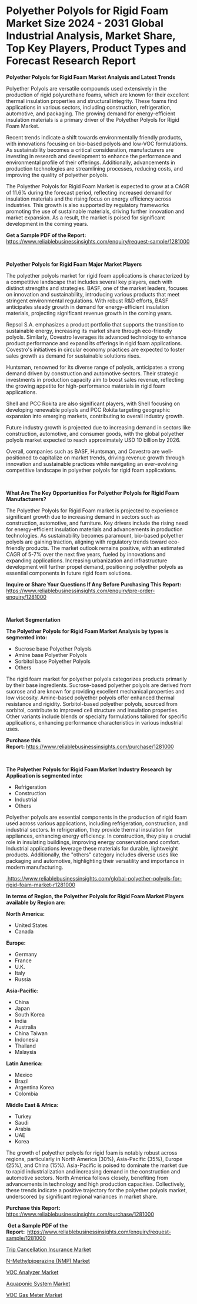 <p><h1>Polyether Polyols for Rigid Foam Market Size 2024 - 2031 Global Industrial Analysis, Market Share, Top Key Players, Product Types and Forecast Research Report</h1></p><p><strong>Polyether Polyols for Rigid Foam Market Analysis and Latest Trends</strong></p>
<p><p>Polyether Polyols are versatile compounds used extensively in the production of rigid polyurethane foams, which are known for their excellent thermal insulation properties and structural integrity. These foams find applications in various sectors, including construction, refrigeration, automotive, and packaging. The growing demand for energy-efficient insulation materials is a primary driver of the Polyether Polyols for Rigid Foam Market.</p><p>Recent trends indicate a shift towards environmentally friendly products, with innovations focusing on bio-based polyols and low-VOC formulations. As sustainability becomes a critical consideration, manufacturers are investing in research and development to enhance the performance and environmental profile of their offerings. Additionally, advancements in production technologies are streamlining processes, reducing costs, and improving the quality of polyether polyols.</p><p>The Polyether Polyols for Rigid Foam Market is expected to grow at a CAGR of 11.6% during the forecast period, reflecting increased demand for insulation materials and the rising focus on energy efficiency across industries. This growth is also supported by regulatory frameworks promoting the use of sustainable materials, driving further innovation and market expansion. As a result, the market is poised for significant development in the coming years.</p></p>
<p><strong>Get a Sample PDF of the Report:&nbsp;</strong> <a href="https://www.reliablebusinessinsights.com/enquiry/request-sample/1281000?utm_campaign=1109&utm_medium=2&utm_source=Github&utm_content=ia&utm_term=18112024&utm_id=polyether-polyols-for-rigid-foam">https://www.reliablebusinessinsights.com/enquiry/request-sample/1281000</a></p>
<p>&nbsp;</p>
<p><strong>Polyether Polyols for Rigid Foam Major Market Players</strong></p>
<p><p>The polyether polyols market for rigid foam applications is characterized by a competitive landscape that includes several key players, each with distinct strengths and strategies. BASF, one of the market leaders, focuses on innovation and sustainability, introducing various products that meet stringent environmental regulations. With robust R&D efforts, BASF anticipates steady growth in demand for energy-efficient insulation materials, projecting significant revenue growth in the coming years.</p><p>Repsol S.A. emphasizes a product portfolio that supports the transition to sustainable energy, increasing its market share through eco-friendly polyols. Similarly, Covestro leverages its advanced technology to enhance product performance and expand its offerings in rigid foam applications. Covestro's initiatives in circular economy practices are expected to foster sales growth as demand for sustainable solutions rises.</p><p>Huntsman, renowned for its diverse range of polyols, anticipates a strong demand driven by construction and automotive sectors. Their strategic investments in production capacity aim to boost sales revenue, reflecting the growing appetite for high-performance materials in rigid foam applications.</p><p>Shell and PCC Rokita are also significant players, with Shell focusing on developing renewable polyols and PCC Rokita targeting geographic expansion into emerging markets, contributing to overall industry growth.</p><p>Future industry growth is projected due to increasing demand in sectors like construction, automotive, and consumer goods, with the global polyether polyols market expected to reach approximately USD 10 billion by 2026.</p><p>Overall, companies such as BASF, Huntsman, and Covestro are well-positioned to capitalize on market trends, driving revenue growth through innovation and sustainable practices while navigating an ever-evolving competitive landscape in polyether polyols for rigid foam applications.</p></p>
<p>&nbsp;</p>
<p><strong>What Are The Key Opportunities For Polyether Polyols for Rigid Foam Manufacturers?</strong></p>
<p><p>The Polyether Polyols for Rigid Foam market is projected to experience significant growth due to increasing demand in sectors such as construction, automotive, and furniture. Key drivers include the rising need for energy-efficient insulation materials and advancements in production technologies. As sustainability becomes paramount, bio-based polyether polyols are gaining traction, aligning with regulatory trends toward eco-friendly products. The market outlook remains positive, with an estimated CAGR of 5-7% over the next five years, fueled by innovations and expanding applications. Increasing urbanization and infrastructure development will further propel demand, positioning polyether polyols as essential components in future rigid foam solutions.</p></p>
<p><strong>Inquire or Share Your Questions If Any Before Purchasing This Report:</strong> <a href="https://www.reliablebusinessinsights.com/enquiry/pre-order-enquiry/1281000?utm_campaign=1109&utm_medium=2&utm_source=Github&utm_content=ia&utm_term=18112024&utm_id=polyether-polyols-for-rigid-foam">https://www.reliablebusinessinsights.com/enquiry/pre-order-enquiry/1281000</a></p>
<p>&nbsp;</p>
<p><strong>Market Segmentation</strong></p>
<p><strong>The Polyether Polyols for Rigid Foam Market Analysis by types is segmented into:</strong></p>
<p><ul><li>Sucrose base Polyether Polyols</li><li>Amine base Polyether Polyols</li><li>Sorbitol base Polyether Polyols</li><li>Others</li></ul></p>
<p><p>The rigid foam market for polyether polyols categorizes products primarily by their base ingredients. Sucrose-based polyether polyols are derived from sucrose and are known for providing excellent mechanical properties and low viscosity. Amine-based polyether polyols offer enhanced thermal resistance and rigidity. Sorbitol-based polyether polyols, sourced from sorbitol, contribute to improved cell structure and insulation properties. Other variants include blends or specialty formulations tailored for specific applications, enhancing performance characteristics in various industrial uses.</p></p>
<p><strong>Purchase this Report:&nbsp;</strong><a href="https://www.reliablebusinessinsights.com/purchase/1281000?utm_campaign=1109&utm_medium=2&utm_source=Github&utm_content=ia&utm_term=18112024&utm_id=polyether-polyols-for-rigid-foam">https://www.reliablebusinessinsights.com/purchase/1281000</a></p>
<p>&nbsp;</p>
<p><strong>The Polyether Polyols for Rigid Foam Market Industry Research by Application is segmented into:</strong></p>
<p><ul><li>Refrigeration</li><li>Construction</li><li>Industrial</li><li>Others</li></ul></p>
<p><p>Polyether polyols are essential components in the production of rigid foam used across various applications, including refrigeration, construction, and industrial sectors. In refrigeration, they provide thermal insulation for appliances, enhancing energy efficiency. In construction, they play a crucial role in insulating buildings, improving energy conservation and comfort. Industrial applications leverage these materials for durable, lightweight products. Additionally, the "others" category includes diverse uses like packaging and automotive, highlighting their versatility and importance in modern manufacturing.</p></p>
<p><a href="https://www.reliablebusinessinsights.com/global-polyether-polyols-for-rigid-foam-market-r1281000?utm_campaign=1109&utm_medium=2&utm_source=Github&utm_content=ia&utm_term=18112024&utm_id=polyether-polyols-for-rigid-foam">&nbsp;https://www.reliablebusinessinsights.com/global-polyether-polyols-for-rigid-foam-market-r1281000</a></p>
<p><strong>In terms of Region, the Polyether Polyols for Rigid Foam Market Players available by Region are:</strong></p>
<p>
    <p> <strong> North America: </strong>
        <ul>
            <li>United States</li>
            <li>Canada</li>
        </ul>
        </p> 
    <p> <strong> Europe: </strong>
        <ul>
            <li>Germany</li>
            <li>France</li>
            <li>U.K.</li>
            <li>Italy</li>
            <li>Russia</li>
        </ul>
        </p> 
    <p> <strong> Asia-Pacific: </strong>
        <ul>
            <li>China</li>
            <li>Japan</li>
            <li>South Korea</li>
            <li>India</li>
            <li>Australia</li>
            <li>China Taiwan</li>
            <li>Indonesia</li>
            <li>Thailand</li>
            <li>Malaysia</li>
        </ul>
        </p> 
    <p> <strong> Latin America: </strong>
        <ul>
            <li>Mexico</li>
            <li>Brazil</li>
            <li>Argentina Korea</li>
            <li>Colombia</li>
        </ul>
        </p> 
    <p> <strong> Middle East & Africa: </strong>
        <ul>
            <li>Turkey</li>
            <li>Saudi</li>
            <li>Arabia</li>
            <li>UAE</li>
            <li>Korea</li>
        </ul>
    </p>
    </p>
<p><p>The growth of polyether polyols for rigid foam is notably robust across regions, particularly in North America (30%), Asia-Pacific (35%), Europe (25%), and China (15%). Asia-Pacific is poised to dominate the market due to rapid industrialization and increasing demand in the construction and automotive sectors. North America follows closely, benefiting from advancements in technology and high production capacities. Collectively, these trends indicate a positive trajectory for the polyether polyols market, underscored by significant regional variances in market share.</p></p>
<p><strong>Purchase this Report: </strong><a href="https://www.reliablebusinessinsights.com/purchase/1281000?utm_campaign=1109&utm_medium=2&utm_source=Github&utm_content=ia&utm_term=18112024&utm_id=polyether-polyols-for-rigid-foam">https://www.reliablebusinessinsights.com/purchase/1281000</a></p>
<p>&nbsp;<strong>Get a Sample PDF of the Report:&nbsp;&nbsp;</strong><a href="https://www.reliablebusinessinsights.com/enquiry/request-sample/1281000?utm_campaign=1109&utm_medium=2&utm_source=Github&utm_content=ia&utm_term=18112024&utm_id=polyether-polyols-for-rigid-foam">https://www.reliablebusinessinsights.com/enquiry/request-sample/1281000</a></p>
<p><strong></strong></p>
<p><p><a href="https://issuu.com/reportprime-2/docs/trip-cancellation-insurance-market-_f0d84a9735ff7f?utm_campaign=1109&utm_medium=2&utm_source=Github&utm_content=ia&utm_term=18112024&utm_id=polyether-polyols-for-rigid-foam">Trip Cancellation Insurance Market</a></p><p><a href="https://github.com/AshikRahman665/Market-Research-Report-List-1/blob/main/n-methylpiperazine-nmp-market.md?utm_campaign=1109&utm_medium=2&utm_source=Github&utm_content=ia&utm_term=18112024&utm_id=polyether-polyols-for-rigid-foam">N-Methylpiperazine (NMP) Market</a></p><p><a href="https://www.linkedin.com/pulse/charting-future-comprehensive-analysis-global-voc-analyzer-nusse?utm_campaign=1109&utm_medium=2&utm_source=Github&utm_content=ia&utm_term=18112024&utm_id=polyether-polyols-for-rigid-foam">VOC Analyzer Market</a></p><p><a href="https://issuu.com/reportprime-2/docs/aquaponic-system-market-size-2030.p_2da1fdac7202bd?utm_campaign=1109&utm_medium=2&utm_source=Github&utm_content=ia&utm_term=18112024&utm_id=polyether-polyols-for-rigid-foam">Aquaponic System Market</a></p><p><a href="https://www.linkedin.com/pulse/voc-gas-meter-market-investigation-industry-evolution-forecast-sbvie?utm_campaign=1109&utm_medium=2&utm_source=Github&utm_content=ia&utm_term=18112024&utm_id=polyether-polyols-for-rigid-foam">VOC Gas Meter Market</a></p></p>